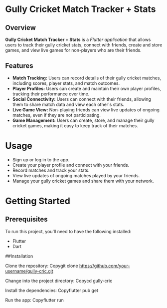 # Gully Cricket Match Tracker + Stats
## Overview
**Gully Cricket Match Tracker + Stats** is a *Flutter application* that allows users to track their gully cricket stats, connect with friends, create and store games, and view live games for non-players who are their friends.
## Features
- **Match Tracking:** Users can record details of their gully cricket matches, including scores, player stats, and match outcomes.
- **Player Profiles:** Users can create and maintain their own player profiles, tracking their performance over time.
- **Social Connectivity:** Users can connect with their friends, allowing them to share match data and view each other's stats.
- **Live Game View:** Non-playing friends can view live updates of ongoing matches, even if they are not participating.
- **Game Management:** Users can create, store, and manage their gully cricket games, making it easy to keep track of their matches.

# Usage
- Sign up or log in to the app.
- Create your player profile and connect with your friends.
- Record matches and track your stats.
- View live updates of ongoing matches played by your friends.
- Manage your gully cricket games and share them with your network.


# Getting Started
## Prerequisites
To run this project, you'll need to have the following installed:
- Flutter
- Dart

##Installation

Clone the repository:
Copygit clone https://github.com/your-username/gully-cric.git

Change into the project directory:
Copycd gully-cric

Install the dependencies:
Copyflutter pub get

Run the app:
Copyflutter run
